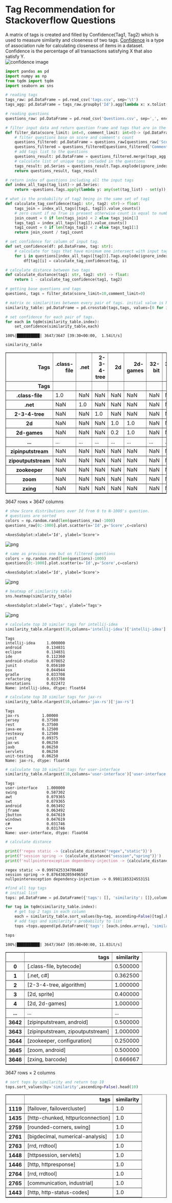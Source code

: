 # Tag Recommendation for Stackoverflow Questions
A matrix of tags is created and filled by Confidence(Tag1, Tag2) which is used to measure similarity and closeness of two tags. [Confidence](https://en.wikipedia.org/wiki/Association_rule_learning#Confidence) is a type of association rule for calculating closeness of items in a dataset. Confidence is the percentage of all transactions satisfying X that also satisfy Y.                      
![confidence image](https://wikimedia.org/api/rest_v1/media/math/render/svg/56af28fde7223928b137f59d5cb1ce9bd62ce33b)


```python
import pandas as pd
import numpy as np
from tqdm import tqdm
import seaborn as sns
```


```python
# reading tags
tags_raw: pd.DataFrame = pd.read_csv('tags.csv', sep='\t')
tags_agg: pd.DataFrame = tags_raw.groupby('Id').agg(lambda x: x.tolist())

# reading questions
questions_raw: pd.DataFrame = pd.read_csv('Questions.csv', sep=',', encoding='utf-16').drop(['CreationDate','ClosedDate'], axis=1).sort_values(by='Score')
```


```python
# filter input data and return question frame and tags that are in the questions
def filter_data(score_limit: int=0, comment_limit: int=0)-> (pd.DataFrame, pd.Series):
    # filter questions base on score and comment's count
    questions_filtered: pd.DataFrame = questions_raw[questions_raw['Score'] > score_limit]
    questions_filtered = questions_filtered[questions_filtered['CommentCount'] > comment_limit]
    # add tags list to the questions
    questions_result: pd.DataFrame = questions_filtered.merge(tags_agg, left_on='Id', right_on='Id', how='inner')
    # calculate list of unique tags included in the questions
    tags_result: pd.Series = questions_result.Tags.explode(ignore_index=True).drop_duplicates()
    return questions_result, tags_result

# return index of questions including all the input tags
def index_all_tags(tag_list)-> pd.Series:
    return ~questions.Tags.apply(lambda y: any(set(tag_list) - set(y)) )

# what is the probability of tag2 being in the same set of tag1
def calculate_tag_confidence(tag1: str, tag2: str)-> float:
    tags_join = index_all_tags([tag1, tag2]).value_counts()
    # zero count if no True is present otherwise count is equal to number of Trues.
    join_count = 0 if len(tags_join) < 2 else tags_join[1]
    tags_tag1 = index_all_tags([tag1]).value_counts()
    tag1_count = 0 if len(tags_tag1) < 2 else tags_tag1[1]
    return join_count / tag1_count

# set confidence for column of input tag.
def set_confidence(df: pd.DataFrame, tag: str):
    # calculate for tags that have minimum one intersect with input tag
    for i in questions[index_all_tags([tag])].Tags.explode(ignore_index=True).drop_duplicates():
        df[tag][i] = calculate_tag_confidence(tag, i)

# calculate distance between two tags
def calculate_distance(tag1: str, tag2: str) -> float:
    return 1 - calculate_tag_confidence(tag1, tag2)
```


```python
# getting base questions and tags
questions, tags = filter_data(score_limit=10,comment_limit=0)
```


```python
# matrix oc similarities between every pair of tags. initial value is NaN.
similarity_table: pd.DataFrame = pd.crosstab(tags,tags, values=[0 for i in range(0,len(tags))], aggfunc=lambda x: 0)

# set confidence for each pair of tags.
for each in tqdm(similarity_table.index):
    set_confidence(similarity_table,each)
```

    100%|██████████| 3647/3647 [39:30<00:00,  1.54it/s]  
    


```python
similarity_table
```




<div>
<style scoped>
    .dataframe tbody tr th:only-of-type {
        vertical-align: middle;
    }

    .dataframe tbody tr th {
        vertical-align: top;
    }

    .dataframe thead th {
        text-align: right;
    }
</style>
<table border="1" class="dataframe">
  <thead>
    <tr style="text-align: right;">
      <th>Tags</th>
      <th>.class-file</th>
      <th>.net</th>
      <th>2-3-4-tree</th>
      <th>2d</th>
      <th>2d-games</th>
      <th>32-bit</th>
      <th>32bit-64bit</th>
      <th>3d</th>
      <th>64bit</th>
      <th>7zip</th>
      <th>...</th>
      <th>zero-pad</th>
      <th>zeroconf</th>
      <th>zeromq</th>
      <th>zimbra</th>
      <th>zip</th>
      <th>zipinputstream</th>
      <th>zipoutputstream</th>
      <th>zookeeper</th>
      <th>zoom</th>
      <th>zxing</th>
    </tr>
    <tr>
      <th>Tags</th>
      <th></th>
      <th></th>
      <th></th>
      <th></th>
      <th></th>
      <th></th>
      <th></th>
      <th></th>
      <th></th>
      <th></th>
      <th></th>
      <th></th>
      <th></th>
      <th></th>
      <th></th>
      <th></th>
      <th></th>
      <th></th>
      <th></th>
      <th></th>
      <th></th>
    </tr>
  </thead>
  <tbody>
    <tr>
      <th>.class-file</th>
      <td>1.0</td>
      <td>NaN</td>
      <td>NaN</td>
      <td>NaN</td>
      <td>NaN</td>
      <td>NaN</td>
      <td>NaN</td>
      <td>NaN</td>
      <td>NaN</td>
      <td>NaN</td>
      <td>...</td>
      <td>NaN</td>
      <td>NaN</td>
      <td>NaN</td>
      <td>NaN</td>
      <td>NaN</td>
      <td>NaN</td>
      <td>NaN</td>
      <td>NaN</td>
      <td>NaN</td>
      <td>NaN</td>
    </tr>
    <tr>
      <th>.net</th>
      <td>NaN</td>
      <td>1.0</td>
      <td>NaN</td>
      <td>NaN</td>
      <td>NaN</td>
      <td>NaN</td>
      <td>NaN</td>
      <td>NaN</td>
      <td>NaN</td>
      <td>NaN</td>
      <td>...</td>
      <td>NaN</td>
      <td>NaN</td>
      <td>NaN</td>
      <td>NaN</td>
      <td>NaN</td>
      <td>NaN</td>
      <td>NaN</td>
      <td>NaN</td>
      <td>NaN</td>
      <td>NaN</td>
    </tr>
    <tr>
      <th>2-3-4-tree</th>
      <td>NaN</td>
      <td>NaN</td>
      <td>1.0</td>
      <td>NaN</td>
      <td>NaN</td>
      <td>NaN</td>
      <td>NaN</td>
      <td>NaN</td>
      <td>NaN</td>
      <td>NaN</td>
      <td>...</td>
      <td>NaN</td>
      <td>NaN</td>
      <td>NaN</td>
      <td>NaN</td>
      <td>NaN</td>
      <td>NaN</td>
      <td>NaN</td>
      <td>NaN</td>
      <td>NaN</td>
      <td>NaN</td>
    </tr>
    <tr>
      <th>2d</th>
      <td>NaN</td>
      <td>NaN</td>
      <td>NaN</td>
      <td>1.0</td>
      <td>1.0</td>
      <td>NaN</td>
      <td>NaN</td>
      <td>NaN</td>
      <td>NaN</td>
      <td>NaN</td>
      <td>...</td>
      <td>NaN</td>
      <td>NaN</td>
      <td>NaN</td>
      <td>NaN</td>
      <td>NaN</td>
      <td>NaN</td>
      <td>NaN</td>
      <td>NaN</td>
      <td>NaN</td>
      <td>NaN</td>
    </tr>
    <tr>
      <th>2d-games</th>
      <td>NaN</td>
      <td>NaN</td>
      <td>NaN</td>
      <td>0.2</td>
      <td>1.0</td>
      <td>NaN</td>
      <td>NaN</td>
      <td>NaN</td>
      <td>NaN</td>
      <td>NaN</td>
      <td>...</td>
      <td>NaN</td>
      <td>NaN</td>
      <td>NaN</td>
      <td>NaN</td>
      <td>NaN</td>
      <td>NaN</td>
      <td>NaN</td>
      <td>NaN</td>
      <td>NaN</td>
      <td>NaN</td>
    </tr>
    <tr>
      <th>...</th>
      <td>...</td>
      <td>...</td>
      <td>...</td>
      <td>...</td>
      <td>...</td>
      <td>...</td>
      <td>...</td>
      <td>...</td>
      <td>...</td>
      <td>...</td>
      <td>...</td>
      <td>...</td>
      <td>...</td>
      <td>...</td>
      <td>...</td>
      <td>...</td>
      <td>...</td>
      <td>...</td>
      <td>...</td>
      <td>...</td>
      <td>...</td>
    </tr>
    <tr>
      <th>zipinputstream</th>
      <td>NaN</td>
      <td>NaN</td>
      <td>NaN</td>
      <td>NaN</td>
      <td>NaN</td>
      <td>NaN</td>
      <td>NaN</td>
      <td>NaN</td>
      <td>NaN</td>
      <td>NaN</td>
      <td>...</td>
      <td>NaN</td>
      <td>NaN</td>
      <td>NaN</td>
      <td>NaN</td>
      <td>NaN</td>
      <td>1.0</td>
      <td>1.0</td>
      <td>NaN</td>
      <td>NaN</td>
      <td>NaN</td>
    </tr>
    <tr>
      <th>zipoutputstream</th>
      <td>NaN</td>
      <td>NaN</td>
      <td>NaN</td>
      <td>NaN</td>
      <td>NaN</td>
      <td>NaN</td>
      <td>NaN</td>
      <td>NaN</td>
      <td>NaN</td>
      <td>NaN</td>
      <td>...</td>
      <td>NaN</td>
      <td>NaN</td>
      <td>NaN</td>
      <td>NaN</td>
      <td>NaN</td>
      <td>0.5</td>
      <td>1.0</td>
      <td>NaN</td>
      <td>NaN</td>
      <td>NaN</td>
    </tr>
    <tr>
      <th>zookeeper</th>
      <td>NaN</td>
      <td>NaN</td>
      <td>NaN</td>
      <td>NaN</td>
      <td>NaN</td>
      <td>NaN</td>
      <td>NaN</td>
      <td>NaN</td>
      <td>NaN</td>
      <td>NaN</td>
      <td>...</td>
      <td>NaN</td>
      <td>NaN</td>
      <td>NaN</td>
      <td>NaN</td>
      <td>NaN</td>
      <td>NaN</td>
      <td>NaN</td>
      <td>1.0</td>
      <td>NaN</td>
      <td>NaN</td>
    </tr>
    <tr>
      <th>zoom</th>
      <td>NaN</td>
      <td>NaN</td>
      <td>NaN</td>
      <td>NaN</td>
      <td>NaN</td>
      <td>NaN</td>
      <td>NaN</td>
      <td>NaN</td>
      <td>NaN</td>
      <td>NaN</td>
      <td>...</td>
      <td>NaN</td>
      <td>NaN</td>
      <td>NaN</td>
      <td>NaN</td>
      <td>NaN</td>
      <td>NaN</td>
      <td>NaN</td>
      <td>NaN</td>
      <td>1.0</td>
      <td>NaN</td>
    </tr>
    <tr>
      <th>zxing</th>
      <td>NaN</td>
      <td>NaN</td>
      <td>NaN</td>
      <td>NaN</td>
      <td>NaN</td>
      <td>NaN</td>
      <td>NaN</td>
      <td>NaN</td>
      <td>NaN</td>
      <td>NaN</td>
      <td>...</td>
      <td>NaN</td>
      <td>NaN</td>
      <td>NaN</td>
      <td>NaN</td>
      <td>NaN</td>
      <td>NaN</td>
      <td>NaN</td>
      <td>NaN</td>
      <td>NaN</td>
      <td>1.0</td>
    </tr>
  </tbody>
</table>
<p>3647 rows × 3647 columns</p>
</div>




```python
# show Score distributions over Id from 0 to N-1000's question.
# questions are sorted
colors = np.random.rand(len(questions_raw)-1000)
questions_raw[0:-1000].plot.scatter(x='Id',y='Score',c=colors)
```




    <AxesSubplot:xlabel='Id', ylabel='Score'>




    
![png](output_6_1.png)
    



```python
# same as previous one but on filtered questions
colors = np.random.rand(len(questions)-1000)
questions[0:-1000].plot.scatter(x='Id',y='Score',c=colors)
```




    <AxesSubplot:xlabel='Id', ylabel='Score'>




    
![png](output_7_1.png)
    



```python
# heatmap of similarity table
sns.heatmap(similarity_table)
```




    <AxesSubplot:xlabel='Tags', ylabel='Tags'>




    
![png](output_8_1.png)
    



```python
# calculate top 10 similar tags for intellij-idea
similarity_table.nlargest(10,columns='intellij-idea')['intellij-idea']
```




    Tags
    intellij-idea     1.000000
    android           0.134831
    eclipse           0.134831
    ide               0.112360
    android-studio    0.078652
    junit             0.056180
    osx               0.044944
    gradle            0.033708
    refactoring       0.033708
    annotations       0.022472
    Name: intellij-idea, dtype: float64




```python
# calculate top 10 similar tags for jax-rs
similarity_table.nlargest(10,columns='jax-rs')['jax-rs']
```




    Tags
    jax-rs          1.00000
    jersey          0.37500
    rest            0.37500
    java-ee         0.12500
    resteasy        0.12500
    junit           0.09375
    jax-ws          0.06250
    jaxb            0.06250
    servlets        0.06250
    unit-testing    0.06250
    Name: jax-rs, dtype: float64




```python
# calculate top 10 similar tags for user-interface
similarity_table.nlargest(10,columns='user-interface')['user-interface']
```




    Tags
    user-interface    1.000000
    swing             0.587302
    awt               0.079365
    swt               0.079365
    android           0.063492
    jframe            0.063492
    jbutton           0.047619
    windows           0.047619
    c#                0.031746
    c++               0.031746
    Name: user-interface, dtype: float64




```python
# calculate distance

print(f'regex static -> {calculate_distance("regex","static")}')
print(f'session spring -> {calculate_distance("session","spring")}')
print(f'nullpointerexception dependency-injection -> {calculate_distance("nullpointerexception","dependency-injection")}')
```

    regex static -> 0.9997425334706488
    session spring -> 0.8764302059496567
    nullpointerexception dependency-injection -> 0.9981185324553151
    


```python
#find all top tags
# initial list
tops: pd.DataFrame = pd.DataFrame({'tags': [], 'similarity': []},columns=['tags','similarity'])

for tag in tqdm(similarity_table.index):
    # get top 2 tags in each column
    each = similarity_table.sort_values(by=tag, ascending=False)[tag].head(2)
    # add tags and similarity's probability to list
    tops =tops.append(pd.DataFrame({'tags': [each.index.array], 'similarity': [each.values[1]]}), ignore_index=True)

tops
```

    100%|██████████| 3647/3647 [05:08<00:00, 11.83it/s]
    




<div>
<style scoped>
    .dataframe tbody tr th:only-of-type {
        vertical-align: middle;
    }

    .dataframe tbody tr th {
        vertical-align: top;
    }

    .dataframe thead th {
        text-align: right;
    }
</style>
<table border="1" class="dataframe">
  <thead>
    <tr style="text-align: right;">
      <th></th>
      <th>tags</th>
      <th>similarity</th>
    </tr>
  </thead>
  <tbody>
    <tr>
      <th>0</th>
      <td>[.class-file, bytecode]</td>
      <td>0.500000</td>
    </tr>
    <tr>
      <th>1</th>
      <td>[.net, c#]</td>
      <td>0.362500</td>
    </tr>
    <tr>
      <th>2</th>
      <td>[2-3-4-tree, algorithm]</td>
      <td>1.000000</td>
    </tr>
    <tr>
      <th>3</th>
      <td>[2d, sprite]</td>
      <td>0.400000</td>
    </tr>
    <tr>
      <th>4</th>
      <td>[2d, 2d-games]</td>
      <td>1.000000</td>
    </tr>
    <tr>
      <th>...</th>
      <td>...</td>
      <td>...</td>
    </tr>
    <tr>
      <th>3642</th>
      <td>[zipinputstream, android]</td>
      <td>0.500000</td>
    </tr>
    <tr>
      <th>3643</th>
      <td>[zipinputstream, zipoutputstream]</td>
      <td>1.000000</td>
    </tr>
    <tr>
      <th>3644</th>
      <td>[zookeeper, configuration]</td>
      <td>0.250000</td>
    </tr>
    <tr>
      <th>3645</th>
      <td>[zoom, android]</td>
      <td>0.500000</td>
    </tr>
    <tr>
      <th>3646</th>
      <td>[zxing, barcode]</td>
      <td>0.666667</td>
    </tr>
  </tbody>
</table>
<p>3647 rows × 2 columns</p>
</div>




```python
# sort tops by similarity and return top 10
tops.sort_values(by='similarity',ascending=False).head(10)
```




<div>
<style scoped>
    .dataframe tbody tr th:only-of-type {
        vertical-align: middle;
    }

    .dataframe tbody tr th {
        vertical-align: top;
    }

    .dataframe thead th {
        text-align: right;
    }
</style>
<table border="1" class="dataframe">
  <thead>
    <tr style="text-align: right;">
      <th></th>
      <th>tags</th>
      <th>similarity</th>
    </tr>
  </thead>
  <tbody>
    <tr>
      <th>1119</th>
      <td>[failover, failovercluster]</td>
      <td>1.0</td>
    </tr>
    <tr>
      <th>1435</th>
      <td>[http-chunked, httpurlconnection]</td>
      <td>1.0</td>
    </tr>
    <tr>
      <th>2759</th>
      <td>[rounded-corners, swing]</td>
      <td>1.0</td>
    </tr>
    <tr>
      <th>2761</th>
      <td>[bigdecimal, numerical-analysis]</td>
      <td>1.0</td>
    </tr>
    <tr>
      <th>2763</th>
      <td>[rrd, rrdtool]</td>
      <td>1.0</td>
    </tr>
    <tr>
      <th>1448</th>
      <td>[httpsession, servlets]</td>
      <td>1.0</td>
    </tr>
    <tr>
      <th>1446</th>
      <td>[http, httpresponse]</td>
      <td>1.0</td>
    </tr>
    <tr>
      <th>2764</th>
      <td>[rrd, rrdtool]</td>
      <td>1.0</td>
    </tr>
    <tr>
      <th>2765</th>
      <td>[communication, industrial]</td>
      <td>1.0</td>
    </tr>
    <tr>
      <th>1443</th>
      <td>[http, http-status-codes]</td>
      <td>1.0</td>
    </tr>
  </tbody>
</table>
</div>


